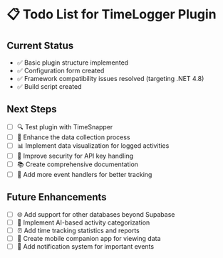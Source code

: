 # 📋 Todo List for TimeLogger Plugin

## Current Status
- ✅ Basic plugin structure implemented
- ✅ Configuration form created
- ✅ Framework compatibility issues resolved (targeting .NET 4.8)
- ✅ Build script created

## Next Steps
- [ ] 🔍 Test plugin with TimeSnapper
- [ ] 🔄 Enhance the data collection process
- [ ] 📊 Implement data visualization for logged activities
- [ ] 🔐 Improve security for API key handling
- [ ] 📚 Create comprehensive documentation
- [ ] 🔌 Add more event handlers for better tracking

## Future Enhancements
- [ ] 🌐 Add support for other databases beyond Supabase
- [ ] 🧠 Implement AI-based activity categorization
- [ ] ⏰ Add time tracking statistics and reports
- [ ] 📱 Create mobile companion app for viewing data
- [ ] 🔔 Add notification system for important events